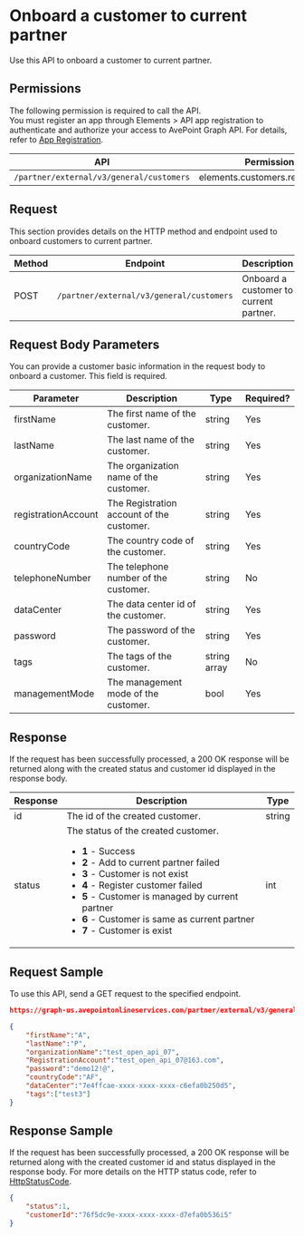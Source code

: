 # Onboard a customer to current partner

Use this API to onboard a customer to current partner.

## Permissions  

The following permission is required to call the API.  
You must register an app through Elements > API app registration to authenticate and authorize your access to AvePoint Graph API. For details, refer to [App Registration](https://cdn.avepoint.com/assets/apelements-webhelp/avepoint-elements-for-partners/index.htm#!Documents/appregistration.htm).  

| API  | Permission  |
|-----------|--------|
| `/partner/external/v3/general/customers` | elements.customers.readwrite.all     |

## Request

This section provides details on the HTTP method and endpoint used to onboard customers to current partner.

| Method | Endpoint | Description |
| --- | --- | --- |
| POST | `/partner/external/v3/general/customers` | Onboard a customer to current partner. |

## Request Body Parameters

You can provide a customer basic information in the request body to onboard a customer. This field is required.

|Parameter|Description | Type|Required?|
|---|---|---|---|
|firstName            |The first name of the customer.                   |string      |Yes|
|lastName             |The last name of the customer.                    |string      |Yes|
|organizationName     |The organization name of the customer.            |string      |Yes|
|registrationAccount  |The Registration account of the customer.         |string      |Yes|
|countryCode          |The country code of the customer.                 |string      |Yes|
|telephoneNumber      |The telephone number of the customer.             |string      |No |
|dataCenter           |The data center id of the customer.               |string      |Yes|
|password             |The password of the customer.                     |string      |Yes|
|tags                 |The tags of the customer.                         |string array|No |
|managementMode       |The management mode of the customer.              |bool        |Yes|

## Response

If the request has been successfully processed, a 200 OK response will be returned along with the created status and customer id displayed in the response body.

| Response | Description | Type |
| --- | --- | --- |
| id     | The id of the created customer.     | string |
| status | The status of the created customer.<ul><li>**1** - Success</li><li>**2** - Add to current partner failed</li><li>**3** - Customer is not exist</li><li>**4** - Register customer failed</li><li>**5** - Customer is managed by current partner</li><li>**6** - Customer is same as current partner</li><li>**7** - Customer is exist</li></ul> | int |

## Request Sample

To use this API, send a GET request to the specified endpoint.

```json
https://graph-us.avepointonlineservices.com/partner/external/v3/general/customers

{
    "firstName":"A",
    "lastName":"P",
    "organizationName":"test_open_api_07",
    "RegistrationAccount":"test_open_api_07@163.com",
    "password":"demo12!@",
    "countryCode":"AF",
    "dataCenter":"7e4ffcae-xxxx-xxxx-xxxx-c6efa0b250d5",
    "tags":["test3"]
}
```

## Response Sample  

If the request has been successfully processed, a 200 OK response will be returned along with the created customer id and status displayed in the response body. For more details on the HTTP status code, refer to [HttpStatusCode](https://learn.avepoint.com/docs/Use-AvePoint-Graph-API.html#http-status-code).

```json
{
    "status":1,
    "customerId":"76f5dc9e-xxxx-xxxx-xxxx-d7efa0b536i5"
}